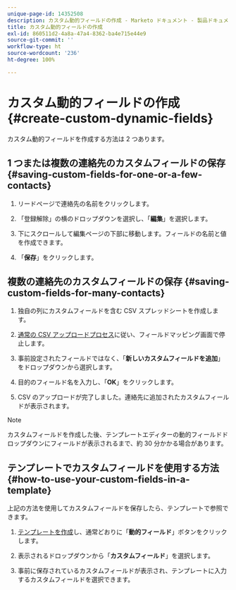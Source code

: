 ```yaml
---
unique-page-id: 14352508
description: カスタム動的フィールドの作成 - Marketo ドキュメント - 製品ドキュメント
title: カスタム動的フィールドの作成
exl-id: 860511d2-4a8a-47a4-8362-ba4e715e44e9
source-git-commit: ''
workflow-type: ht
source-wordcount: '236'
ht-degree: 100%

---
```


# カスタム動的フィールドの作成 {#create-custom-dynamic-fields}

カスタム動的フィールドを作成する方法は 2 つあります。

## 1 つまたは複数の連絡先のカスタムフィールドの保存 {#saving-custom-fields-for-one-or-a-few-contacts}

1. リードページで連絡先の名前をクリックします。

1. 「登録解除」の横のドロップダウンを選択し、「**編集**」を選択します。

1. 下にスクロールして編集ページの下部に移動します。フィールドの名前と値を作成できます。

1. 「**保存**」をクリックします。

## 複数の連絡先のカスタムフィールドの保存 {#saving-custom-fields-for-many-contacts}

1. 独自の列にカスタムフィールドを含む CSV スプレッドシートを作成します。

1. [通常の CSV アップロードプロセス](/help/marketo/product-docs/marketo-sales-connect/people/managing-contacts/import-contacts-via-csv.md)に従い、フィールドマッピング画面で停止します。

1. 事前設定されたフィールドではなく、「**新しいカスタムフィールドを追加**」をドロップダウンから選択します。

1. 目的のフィールド名を入力し、「**OK**」をクリックします。

1. CSV のアップロードが完了しました。連絡先に追加されたカスタムフィールドが表示されます。

>[!NOTE]
>
>カスタムフィールドを作成した後、テンプレートエディターの動的フィールドドロップダウンにフィールドが表示されるまで、約 30 分かかる場合があります。

## テンプレートでカスタムフィールドを使用する方法 {#how-to-use-your-custom-fields-in-a-template}

上記の方法を使用してカスタムフィールドを保存したら、テンプレートで参照できます。

1. [テンプレートを作成](/help/marketo/product-docs/marketo-sales-connect/templates/create-a-new-template.md)し、通常どおりに「**動的フィールド**」ボタンをクリックします。

1. 表示されるドロップダウンから「**カスタムフィールド**」を選択します。

1. 事前に保存されているカスタムフィールドが表示され、テンプレートに入力するカスタムフィールドを選択できます。
